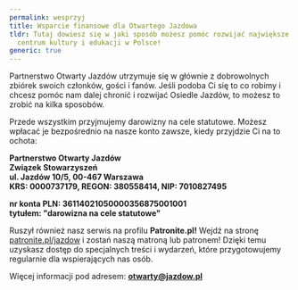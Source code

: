 ```yaml
---
permalink: wesprzyj
title: Wsparcie finansowe dla Otwartego Jazdowa
tldr: Tutaj dowiesz się w jaki sposób możesz pomóc rozwijać największe oddolne
  centrum kultury i edukacji w Polsce!
generic: true
---
```

Partnerstwo Otwarty Jazdów utrzymuje się w głównie z dobrowolnych zbiórek swoich członków, gości i fanów. Jeśli podoba Ci się to co robimy i chcesz pomóc nam dalej chronić i rozwijać Osiedle Jazdów, to możesz to zrobić na kilka sposobów.

Przede wszystkim przyjmujemy darowizny na cele statutowe. Możesz wpłacać je bezpośrednio na nasze konto zawsze, kiedy przyjdzie Ci na to ochota:

**Partnerstwo Otwarty Jazdów**\
**Związek Stowarzyszeń**\
**ul. Jazdów 10/5, 00-467 Warszawa**\
**KRS: 0000737179, REGON: 380558414, NIP: 7010827495**

**nr konta PLN: 36114021050000356875001001**\
**tytułem: "darowizna na cele statutowe"**

Ruszył również nasz serwis na profilu **Patronite.pl!** Wejdź na stronę [patronite.pl/jazdow](https://patronite.pl/jazdow) i zostań naszą matroną lub patronem! Dzięki temu uzyskasz dostęp do specjalnych treści i wydarzeń, które przygotowujemy regularnie dla wspierających nas osób.

Więcej informacji pod adresem: **otwarty@jazdow.pl**